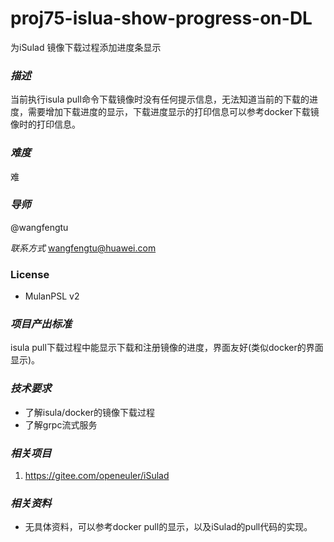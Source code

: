 # proj75-islua-show-progress-on-DL

为iSulad 镜像下载过程添加进度条显示

### *描述* 

当前执行isula pull命令下载镜像时没有任何提示信息，无法知道当前的下载的进度，需要增加下载进度的显示，下载进度显示的打印信息可以参考docker下载镜像时的打印信息。

### *难度* 

难

### *导师* 

@wangfengtu

*联系方式* wangfengtu@huawei.com

### License

- MulanPSL v2



### *项目产出标准*

isula pull下载过程中能显示下载和注册镜像的进度，界面友好(类似docker的界面显示)。

### *技术要求*

- 了解isula/docker的镜像下载过程
- 了解grpc流式服务

### *相关项目*

1. https://gitee.com/openeuler/iSulad

### *相关资料*

- 无具体资料，可以参考docker pull的显示，以及iSulad的pull代码的实现。
